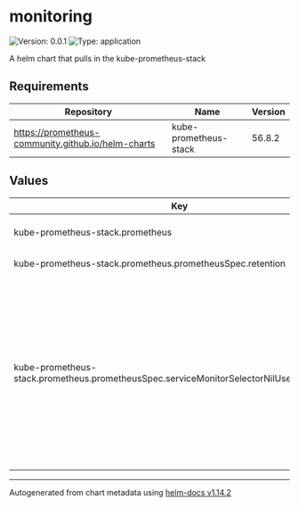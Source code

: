 # monitoring

![Version: 0.0.1](https://img.shields.io/badge/Version-0.0.1-informational?style=flat-square) ![Type: application](https://img.shields.io/badge/Type-application-informational?style=flat-square)

A helm chart that pulls in the kube-prometheus-stack

## Requirements

| Repository | Name | Version |
|------------|------|---------|
| https://prometheus-community.github.io/helm-charts | kube-prometheus-stack | 56.8.2 |

## Values

| Key | Type | Default | Description |
|-----|------|---------|-------------|
| kube-prometheus-stack.prometheus | object | `{"prometheusSpec":{"replicas":1,"retention":"1h","serviceMonitorSelectorNilUsesHelmValues":false}}` | the prometheus operator configuration |
| kube-prometheus-stack.prometheus.prometheusSpec.retention | string | `"1h"` | how long to retain metrics |
| kube-prometheus-stack.prometheus.prometheusSpec.serviceMonitorSelectorNilUsesHelmValues | bool | `false` | default true, restricts Prometheus to only discover and scrape ServiceMonitors that match the release labels set by helm (itself in this case) setting to false allows the operators to add serviceMonitors defined externally |

----------------------------------------------
Autogenerated from chart metadata using [helm-docs v1.14.2](https://github.com/norwoodj/helm-docs/releases/v1.14.2)
